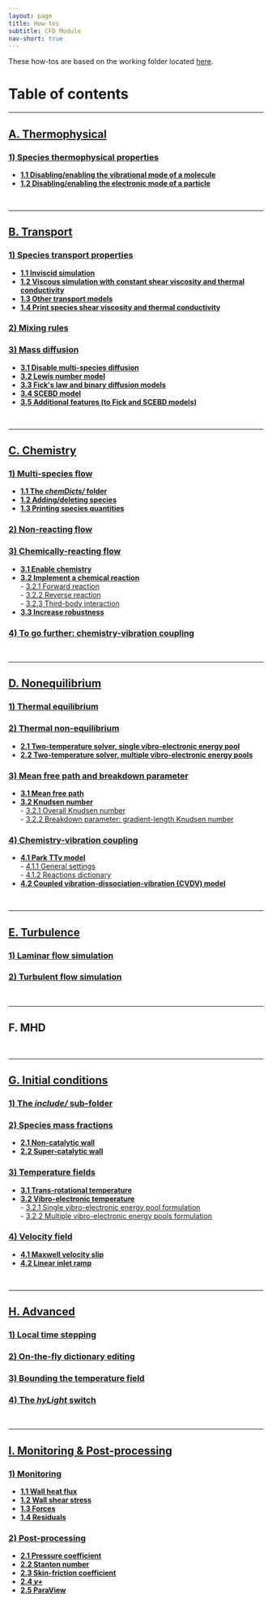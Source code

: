 ```yaml
---
layout: page
title: How-tos
subtitle: CFD Module
nav-short: true
---
```


These how-tos are based on the working folder located [here](https://github.com/vincentcasseau/hyStrath/tree/master/run/hyStrath/hy2Foam/genericCase).  

# Table of contents

---  
## [A. Thermophysical](https://vincentcasseau.github.io/how-tos-cfd-thermophysical/)
### [1) Species thermophysical properties](https://vincentcasseau.github.io/how-tos-cfd-thermophysical/#1-species-thermophysical-properties)
+ **[1.1 Disabling/enabling the vibrational mode of a molecule](https://vincentcasseau.github.io/how-tos-cfd-thermophysical/#11-disablingenabling-the-vibrational-mode-of-a-molecule)**  
+ **[1.2 Disabling/enabling the electronic mode of a particle](https://vincentcasseau.github.io/how-tos-cfd-thermophysical/#12-disablingenabling-the-electronic-mode-of-a-particle)**  

<br>

---  
## [B. Transport](https://vincentcasseau.github.io/how-tos-cfd-transport/)
### [1) Species transport properties](https://vincentcasseau.github.io/how-tos-cfd-transport/#1-individual-shear-viscosity-and-thermal-conductivity)
+ **[1.1 Inviscid simulation](https://vincentcasseau.github.io/how-tos-cfd-transport/#11-inviscid-simulation)**  
+ **[1.2 Viscous simulation with constant shear viscosity and thermal conductivity](https://vincentcasseau.github.io/how-tos-cfd-transport/#12-viscous-simulation-with-constant-shear-viscosity-and-thermal-conductivity)**  
+ **[1.3 Other transport models](https://vincentcasseau.github.io/how-tos-cfd-transport/#13-other-transport-models)**  
+ **[1.4 Print species shear viscosity and thermal conductivity](https://vincentcasseau.github.io/how-tos-cfd-transport/#14-print-species-shear-viscosity-and-thermal-conductivity)**  

### [2) Mixing rules](https://vincentcasseau.github.io/how-tos-cfd-transport/#2-mixing-rules)  

### [3) Mass diffusion](https://vincentcasseau.github.io/how-tos-cfd-transport/#3-mass-diffusion)  
+ **[3.1 Disable multi-species diffusion](https://vincentcasseau.github.io/how-tos-cfd-transport/#31-disable-multi-species-diffusion)**  
+ **[3.2 Lewis number model](https://vincentcasseau.github.io/how-tos-cfd-transport/#32-lewis-number-model)**  
+ **[3.3 Fick's law and binary diffusion models](https://vincentcasseau.github.io/how-tos-cfd-transport/#33-ficks-law-and-binary-diffusion-models)**  
+ **[3.4 SCEBD model](https://vincentcasseau.github.io/how-tos-cfd-transport/#34-scebd-model)**  
+ **[3.5 Additional features (to Fick and SCEBD models)](https://vincentcasseau.github.io/how-tos-cfd-transport/#35-additional-features-to-fick-and-scebd-models)**  

<br>

---  
## [C. Chemistry](https://vincentcasseau.github.io/how-tos-cfd-chemistry/)
### [1) Multi-species flow](https://vincentcasseau.github.io/how-tos-cfd-chemistry/#1-multi-species-flow)
+ **[1.1 The _chemDicts/_ folder](https://vincentcasseau.github.io/how-tos-cfd-chemistry/#11-the-chemdicts-folder)**  
+ **[1.2 Adding/deleting species](https://vincentcasseau.github.io/how-tos-cfd-chemistry/#12-addingdeleting-species)** 
+ **[1.3 Printing species quantities](https://vincentcasseau.github.io/how-tos-cfd-chemistry/#13-printing-species-quantities)**  

### [2) Non-reacting flow](https://vincentcasseau.github.io/how-tos-cfd-chemistry/#2-non-reacting-flow)

### [3) Chemically-reacting flow](https://vincentcasseau.github.io/how-tos-cfd-chemistry/#3-chemically-reacting-flow)
+ **[3.1 Enable chemistry](https://vincentcasseau.github.io/how-tos-cfd-chemistry/#31-enable-chemistry)**  
+ **[3.2 Implement a chemical reaction](https://vincentcasseau.github.io/how-tos-cfd-chemistry/#32-implementing-a-chemical-reaction)**  
      - [3.2.1 Forward reaction](https://vincentcasseau.github.io/how-tos-cfd-chemistry/#321-forward-reaction)  
      - [3.2.2 Reverse reaction](https://vincentcasseau.github.io/how-tos-cfd-chemistry/#322-reverse-reaction)  
      - [3.2.3 Third-body interaction](https://vincentcasseau.github.io/how-tos-cfd-chemistry/#323-third-body-interaction)  
+ **[3.3 Increase robustness](https://vincentcasseau.github.io/how-tos-cfd-chemistry/#33--increase-robustness)**  

### [4) To go further: chemistry-vibration coupling](https://vincentcasseau.github.io/how-tos-cfd-chemistry/#4-to-go-further-chemistry-vibration-coupling)

<br>

--- 
## [D. Nonequilibrium](https://vincentcasseau.github.io/how-tos-cfd-nonequilibrium/)
### [1) Thermal equilibrium](https://vincentcasseau.github.io/how-tos-cfd-nonequilibrium/#1-thermal-equilibrium)

### [2) Thermal non-equilibrium](https://vincentcasseau.github.io/how-tos-cfd-nonequilibrium/#2-thermal-non-equilibrium)
+ **[2.1 Two-temperature solver, single vibro-electronic energy pool](https://vincentcasseau.github.io/how-tos-cfd-nonequilibrium/#21-two-temperature-solver-single-vibro-electronic-energy-pool)**  
+ **[2.2 Two-temperature solver, multiple vibro-electronic energy pools](https://vincentcasseau.github.io/how-tos-cfd-nonequilibrium/#22-two-temperature-solver-multiple-vibro-electronic-energy-pools)** 

### [3) Mean free path and breakdown parameter](https://vincentcasseau.github.io/how-tos-cfd-nonequilibrium/#3-mean-free-path-and-breakdown-parameter)  
+ **[3.1 Mean free path](https://vincentcasseau.github.io/how-tos-cfd-nonequilibrium/#31-mean-free-path)**    
+ **[3.2 Knudsen number](https://vincentcasseau.github.io/how-tos-cfd-nonequilibrium/#32-knudsen-number)**  
      - [3.2.1 Overall Knudsen number](https://vincentcasseau.github.io/how-tos-cfd-nonequilibrium/#321-overall-knudsen-number)  
      - [3.2.2 Breakdown parameter: gradient-length Knudsen number](https://vincentcasseau.github.io/how-tos-cfd-nonequilibrium/#322-breakdown-parameter-gradient-length-knudsen-number)  

### [4) Chemistry-vibration coupling](https://vincentcasseau.github.io/how-tos-cfd-nonequilibrium/#4-chemistry-vibration-coupling)  
+ **[4.1 Park TTv model](https://vincentcasseau.github.io/how-tos-cfd-nonequilibrium/#41-park-ttv-model)**  
      - [4.1.1 General settings](https://vincentcasseau.github.io/how-tos-cfd-nonequilibrium/#411-general-settings)  
      - [4.1.2 Reactions dictionary](https://vincentcasseau.github.io/how-tos-cfd-nonequilibrium/#412-reactions-dictionary)  
+ **[4.2 Coupled vibration-dissociation-vibration (CVDV) model](https://vincentcasseau.github.io/how-tos-cfd-nonequilibrium/#42-coupled-vibration-dissociation-vibration-cvdv-model)**       

<br>

---  
## [E. Turbulence](https://vincentcasseau.github.io/how-tos-cfd-turbulence/)
### [1) Laminar flow simulation](https://vincentcasseau.github.io/how-tos-cfd-turbulence/#1-laminar-flow-simulation) 
 
### [2) Turbulent flow simulation](https://vincentcasseau.github.io/how-tos-cfd-turbulence/#2-turbulent-flow-simulation) 

<br>

---  
## F. MHD

<br>

---  
## [G. Initial conditions](https://vincentcasseau.github.io/how-tos-cfd-initial-conditions/)

### [1) The _include/_ sub-folder](https://vincentcasseau.github.io/how-tos-cfd-initial-conditions/#1-the-include-sub-folder)

### [2) Species mass fractions](https://vincentcasseau.github.io/how-tos-cfd-initial-conditions/#2-species-mass-fractions)  
+ **[2.1 Non-catalytic wall](https://vincentcasseau.github.io/how-tos-cfd-initial-conditions/#21-non-catalytic-wall)**  
+ **[2.2 Super-catalytic wall](https://vincentcasseau.github.io/how-tos-cfd-initial-conditions/#22-super-catalytic-wall)**

### [3) Temperature fields](https://vincentcasseau.github.io/how-tos-cfd-initial-conditions/#3-temperature-fields)  
+ **[3.1 Trans-rotational temperature](https://vincentcasseau.github.io/how-tos-cfd-initial-conditions/#31-trans-rotational-temperature)**  
+ **[3.2 Vibro-electronic temperature](https://vincentcasseau.github.io/how-tos-cfd-initial-conditions/#32-vibro-electronic-temperature)**  
      - [3.2.1 Single vibro-electronic energy pool formulation](https://vincentcasseau.github.io/how-tos-cfd-initial-conditions/#321-single-vibro-electronic-energy-pool-formulation)  
      - [3.2.2 Multiple vibro-electronic energy pools formulation](https://vincentcasseau.github.io/how-tos-cfd-initial-conditions/#322-multiple-vibro-electronic-energy-pools-formulation)   
 
### [4) Velocity field](https://vincentcasseau.github.io/how-tos-cfd-initial-conditions/#4-velocity-field)  
+ **[4.1 Maxwell velocity slip](https://vincentcasseau.github.io/how-tos-cfd-initial-conditions/#41-maxwell-velocity-slip)**  
+ **[4.2 Linear inlet ramp](https://vincentcasseau.github.io/how-tos-cfd-initial-conditions/#42-linear-inlet-ramp)**  

<br>

---  
## [H. Advanced](https://vincentcasseau.github.io/how-tos-cfd-advanced/)

### [1) Local time stepping](https://vincentcasseau.github.io/how-tos-cfd-advanced/#1-local-time-stepping)  

### [2) On-the-fly dictionary editing](https://vincentcasseau.github.io/how-tos-cfd-advanced/#2-on-the-fly-dictionary-editing)  

### [3) Bounding the temperature field](https://vincentcasseau.github.io/how-tos-cfd-advanced/#3-bounding-the-temperature-field) 

### [4) The _hyLight_ switch](https://vincentcasseau.github.io/how-tos-cfd-advanced/#4-the-hylight-switch)   

<br>

---  
## [I. Monitoring & Post-processing](https://vincentcasseau.github.io/how-tos-cfd-monitoring-post-processing)

### [1) Monitoring](https://vincentcasseau.github.io/how-tos-cfd-monitoring-post-processing/#1-monitoring)  
+ **[1.1 Wall heat flux](https://vincentcasseau.github.io/how-tos-cfd-monitoring-post-processing/#11-wall-heat-flux)**  
+ **[1.2 Wall shear stress](https://vincentcasseau.github.io/how-tos-cfd-monitoring-post-processing/#12-wall-shear-stress)**
+ **[1.3 Forces](https://vincentcasseau.github.io/how-tos-cfd-monitoring-post-processing/#13-forces)**  
+ **[1.4 Residuals](https://vincentcasseau.github.io/how-tos-cfd-monitoring-post-processing/#14-residuals)**  

### [2) Post-processing](https://vincentcasseau.github.io/how-tos-cfd-monitoring-post-processing/#2-post-processing)  
+ **[2.1 Pressure coefficient](https://vincentcasseau.github.io/how-tos-cfd-monitoring-post-processing/#21-pressure-coefficient)**  
+ **[2.2 Stanton number](https://vincentcasseau.github.io/how-tos-cfd-monitoring-post-processing/#22-stanton-number)**  
+ **[2.3 Skin-friction coefficient](https://vincentcasseau.github.io/how-tos-cfd-monitoring-post-processing/#23-skin-friction-coefficient)**  
+ **[2.4 _y+_](https://vincentcasseau.github.io/how-tos-cfd-monitoring-post-processing/#24-y)**  
+ **[2.5 ParaView](https://vincentcasseau.github.io/how-tos-cfd-monitoring-post-processing/#25-paraview)**  
